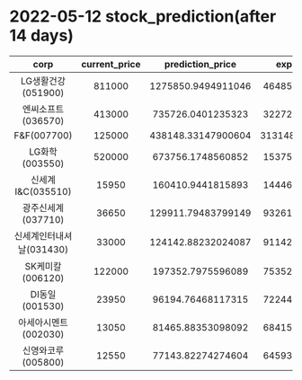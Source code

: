 # 2022-05-12 stock_prediction(after 14 days)

|   corp   |   current_price   |   prediction_price   |   expected_profit   |
|:--------:|:-----------------:|:--------------------:|:-------------------:|
|LG생활건강(051900)|811000|1275850.9494911046|464850.9494911046|
|엔씨소프트(036570)|413000|735726.0401235323|322726.0401235323|
|F&F(007700)|125000|438148.33147900604|313148.33147900604|
|LG화학(003550)|520000|673756.1748560852|153756.1748560852|
|신세계 I&C(035510)|15950|160410.9441815893|144460.9441815893|
|광주신세계(037710)|36650|129911.79483799149|93261.79483799149|
|신세계인터내셔날(031430)|33000|124142.88232024087|91142.88232024087|
|SK케미칼(006120)|122000|197352.7975596089|75352.79755960891|
|DI동일(001530)|23950|96194.76468117315|72244.76468117315|
|아세아시멘트(002030)|13050|81465.88353098092|68415.88353098092|
|신영와코루(005800)|12550|77143.82274274604|64593.82274274604|
